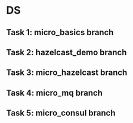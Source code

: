 # DS
## Task 1: micro_basics branch
## Task 2: hazelcast_demo branch
## Task 3: micro_hazelcast branch
## Task 4: micro_mq branch
## Task 5: micro_consul branch
